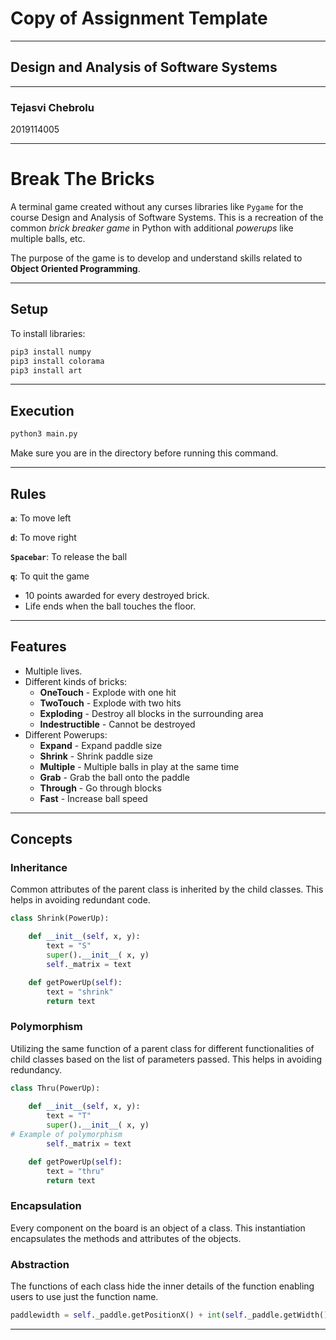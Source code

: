 # Copy of Assignment Template

---

## Design and Analysis of Software Systems

---

### Tejasvi Chebrolu

2019114005

---

# Break The Bricks

A terminal game created without any curses libraries like `Pygame` for the course Design and Analysis of Software Systems. This is a recreation of the common *brick breaker game* in Python with additional *powerups* like multiple balls, etc.

The purpose of the game is to develop and understand skills related to **Object Oriented Programming**.

---

## Setup

To install libraries: 

```bash
pip3 install numpy
pip3 install colorama
pip3 install art
```

---

## Execution

```bash
python3 main.py
```

Make sure you are in the directory before running this command.

---

## Rules

**`a`**: To move left

**`d`**: To move right

**`Spacebar`**: To release the ball

**`q`**: To quit the game

- 10 points awarded for every destroyed brick.
- Life ends when the ball touches the floor.

---

## Features

- Multiple lives.
- Different kinds of bricks:
    - **OneTouch** - Explode with one hit
    - **TwoTouch** - Explode with two hits
    - **Exploding** - Destroy all blocks in the surrounding area
    - **Indestructible** - Cannot be destroyed
- Different Powerups:
    - **Expand** - Expand paddle size
    - **Shrink** - Shrink paddle size
    - **Multiple** - Multiple balls in play at the same time
    - **Grab** - Grab the ball onto the paddle
    - **Through** - Go through blocks
    - **Fast** - Increase ball speed

---

## Concepts

### Inheritance

Common attributes of the parent class is inherited by the child classes. This helps in avoiding redundant code.

```python
class Shrink(PowerUp):

    def __init__(self, x, y):
        text = "S"
        super().__init__( x, y)
        self._matrix = text

    def getPowerUp(self):
        text = "shrink"
        return text
```

### Polymorphism

Utilizing the same function of a parent class for different functionalities of child classes based on the list of parameters passed. This helps in avoiding redundancy.

```python
class Thru(PowerUp):
    
    def __init__(self, x, y):
        text = "T"
        super().__init__( x, y)
# Example of polymorphism
        self._matrix = text

    def getPowerUp(self):
        text = "thru"
        return text
```

### Encapsulation

Every component on the board is an object of a class. This instantiation encapsulates the methods and attributes of the objects.

### Abstraction

The functions of each class hide the inner details of the function enabling users to use just the function name.

```python
paddlewidth = self._paddle.getPositionX() + int(self._paddle.getWidth()/2)
```

---